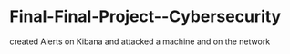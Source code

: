 # Final-Final-Project--Cybersecurity
created Alerts on Kibana and attacked a machine and on the network
